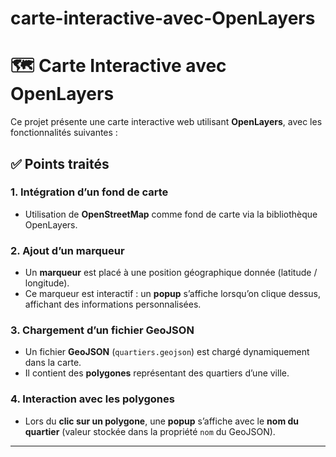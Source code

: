# carte-interactive-avec-OpenLayers

# 🗺️ Carte Interactive avec OpenLayers

Ce projet présente une carte interactive web utilisant **OpenLayers**, avec les fonctionnalités suivantes :

## ✅ Points traités

### 1. Intégration d’un fond de carte

- Utilisation de **OpenStreetMap** comme fond de carte via la bibliothèque OpenLayers.

### 2. Ajout d’un marqueur

- Un **marqueur** est placé à une position géographique donnée (latitude / longitude).
- Ce marqueur est interactif : un **popup** s’affiche lorsqu’on clique dessus, affichant des informations personnalisées.

### 3. Chargement d’un fichier GeoJSON

- Un fichier **GeoJSON** (`quartiers.geojson`) est chargé dynamiquement dans la carte.
- Il contient des **polygones** représentant des quartiers d’une ville.

### 4. Interaction avec les polygones

- Lors du **clic sur un polygone**, une **popup** s’affiche avec le **nom du quartier** (valeur stockée dans la propriété `nom` du GeoJSON).

---
